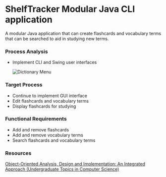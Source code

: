 # ShelfTracker Modular Java CLI application

A modular Java application that can create flashcards and vocabulary terms that can be searched to aid in studying new terms.

### Process Analysis

- Implement CLI and Swing user interfaces

  ![Dictionary Menu](https://github.com/oneexists/ShelfTracker/blob/main/img/dictionary_menu.png)

### Target Process

- Continue to implement GUI interface
- Edit flashcards and vocabulary terms
- Display flashcards for studying

### Functional Requirements

- Add and remove flashcards
- Add and remove vocabulary terms
- Search flashcards and vocabulary terms

### Resources
[Object-Oriented Analysis, Design and Implementation: An Integrated Approach (Undergraduate Topics in Computer Science)](https://www.amazon.com/Object-Oriented-Analysis-Design-Implementation-Undergraduate-ebook/dp/B017JYTDNY/ref=sr_1_1?qid=1653514735&refinements=p_27%3ABrahma+Dathan&s=books&sr=1-1)
